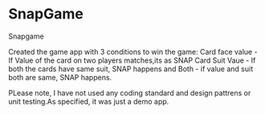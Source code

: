 # SnapGame
Snapgame 

Created the game app with 3 conditions to win the game:
Card face value - If Value of the card on two players matches,its as SNAP
Card Suit Vaue - If both the cards have same suit, SNAP happens
and Both -  if value and suit both are same, SNAP happens.

PLease note, I have not used any coding standard and design pattrens or unit testing.As specified, it was just a demo app. 

